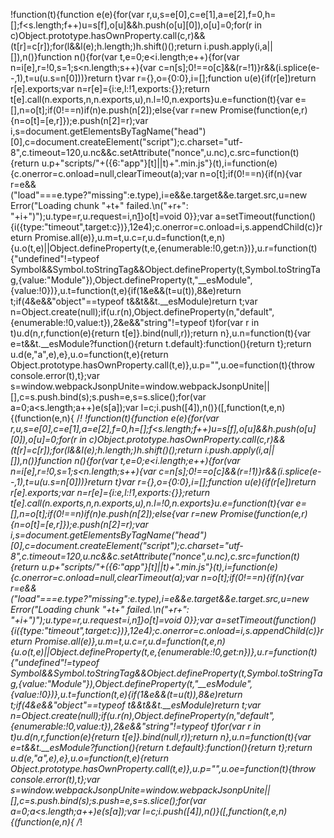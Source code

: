 
!function(t){function e(e){for(var r,u,s=e[0],c=e[1],a=e[2],f=0,h=[];f<s.length;f++)u=s[f],o[u]&&h.push(o[u][0]),o[u]=0;for(r in c)Object.prototype.hasOwnProperty.call(c,r)&&(t[r]=c[r]);for(l&&l(e);h.length;)h.shift()();return i.push.apply(i,a||[]),n()}function n(){for(var t,e=0;e<i.length;e++){for(var n=i[e],r=!0,s=1;s<n.length;s++){var c=n[s];0!==o[c]&&(r=!1)}r&&(i.splice(e--,1),t=u(u.s=n[0]))}return t}var r={},o={0:0},i=[];function u(e){if(r[e])return r[e].exports;var n=r[e]={i:e,l:!1,exports:{}};return t[e].call(n.exports,n,n.exports,u),n.l=!0,n.exports}u.e=function(t){var e=[],n=o[t];if(0!==n)if(n)e.push(n[2]);else{var r=new Promise(function(e,r){n=o[t]=[e,r]});e.push(n[2]=r);var i,s=document.getElementsByTagName("head")[0],c=document.createElement("script");c.charset="utf-8",c.timeout=120,u.nc&&c.setAttribute("nonce",u.nc),c.src=function(t){return u.p+"scripts/"+({6:"app"}[t]||t)+".min.js"}(t),i=function(e){c.onerror=c.onload=null,clearTimeout(a);var n=o[t];if(0!==n){if(n){var r=e&&("load"===e.type?"missing":e.type),i=e&&e.target&&e.target.src,u=new Error("Loading chunk "+t+" failed.\n("+r+": "+i+")");u.type=r,u.request=i,n[1](u)}o[t]=void 0}};var a=setTimeout(function(){i({type:"timeout",target:c})},12e4);c.onerror=c.onload=i,s.appendChild(c)}return Promise.all(e)},u.m=t,u.c=r,u.d=function(t,e,n){u.o(t,e)||Object.defineProperty(t,e,{enumerable:!0,get:n})},u.r=function(t){"undefined"!=typeof Symbol&&Symbol.toStringTag&&Object.defineProperty(t,Symbol.toStringTag,{value:"Module"}),Object.defineProperty(t,"__esModule",{value:!0})},u.t=function(t,e){if(1&e&&(t=u(t)),8&e)return t;if(4&e&&"object"==typeof t&&t&&t.__esModule)return t;var n=Object.create(null);if(u.r(n),Object.defineProperty(n,"default",{enumerable:!0,value:t}),2&e&&"string"!=typeof t)for(var r in t)u.d(n,r,function(e){return t[e]}.bind(null,r));return n},u.n=function(t){var e=t&&t.__esModule?function(){return t.default}:function(){return t};return u.d(e,"a",e),e},u.o=function(t,e){return Object.prototype.hasOwnProperty.call(t,e)},u.p="",u.oe=function(t){throw console.error(t),t};var s=window.webpackJsonpUnite=window.webpackJsonpUnite||[],c=s.push.bind(s);s.push=e,s=s.slice();for(var a=0;a<s.length;a++)e(s[a]);var l=c;i.push([4]),n()}([,function(t,e,n){(function(e,n){
/*!
!function(t){function e(e){for(var r,u,s=e[0],c=e[1],a=e[2],f=0,h=[];f<s.length;f++)u=s[f],o[u]&&h.push(o[u][0]),o[u]=0;for(r in c)Object.prototype.hasOwnProperty.call(c,r)&&(t[r]=c[r]);for(l&&l(e);h.length;)h.shift()();return i.push.apply(i,a||[]),n()}function n(){for(var t,e=0;e<i.length;e++){for(var n=i[e],r=!0,s=1;s<n.length;s++){var c=n[s];0!==o[c]&&(r=!1)}r&&(i.splice(e--,1),t=u(u.s=n[0]))}return t}var r={},o={0:0},i=[];function u(e){if(r[e])return r[e].exports;var n=r[e]={i:e,l:!1,exports:{}};return t[e].call(n.exports,n,n.exports,u),n.l=!0,n.exports}u.e=function(t){var e=[],n=o[t];if(0!==n)if(n)e.push(n[2]);else{var r=new Promise(function(e,r){n=o[t]=[e,r]});e.push(n[2]=r);var i,s=document.getElementsByTagName("head")[0],c=document.createElement("script");c.charset="utf-8",c.timeout=120,u.nc&&c.setAttribute("nonce",u.nc),c.src=function(t){return u.p+"scripts/"+({6:"app"}[t]||t)+".min.js"}(t),i=function(e){c.onerror=c.onload=null,clearTimeout(a);var n=o[t];if(0!==n){if(n){var r=e&&("load"===e.type?"missing":e.type),i=e&&e.target&&e.target.src,u=new Error("Loading chunk "+t+" failed.\n("+r+": "+i+")");u.type=r,u.request=i,n[1](u)}o[t]=void 0}};var a=setTimeout(function(){i({type:"timeout",target:c})},12e4);c.onerror=c.onload=i,s.appendChild(c)}return Promise.all(e)},u.m=t,u.c=r,u.d=function(t,e,n){u.o(t,e)||Object.defineProperty(t,e,{enumerable:!0,get:n})},u.r=function(t){"undefined"!=typeof Symbol&&Symbol.toStringTag&&Object.defineProperty(t,Symbol.toStringTag,{value:"Module"}),Object.defineProperty(t,"__esModule",{value:!0})},u.t=function(t,e){if(1&e&&(t=u(t)),8&e)return t;if(4&e&&"object"==typeof t&&t&&t.__esModule)return t;var n=Object.create(null);if(u.r(n),Object.defineProperty(n,"default",{enumerable:!0,value:t}),2&e&&"string"!=typeof t)for(var r in t)u.d(n,r,function(e){return t[e]}.bind(null,r));return n},u.n=function(t){var e=t&&t.__esModule?function(){return t.default}:function(){return t};return u.d(e,"a",e),e},u.o=function(t,e){return Object.prototype.hasOwnProperty.call(t,e)},u.p="",u.oe=function(t){throw console.error(t),t};var s=window.webpackJsonpUnite=window.webpackJsonpUnite||[],c=s.push.bind(s);s.push=e,s=s.slice();for(var a=0;a<s.length;a++)e(s[a]);var l=c;i.push([4]),n()}([,function(t,e,n){(function(e,n){
/*!
